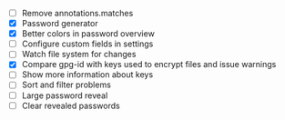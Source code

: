 - [ ] Remove annotations.matches
- [x] Password generator
- [x] Better colors in password overview
- [ ] Configure custom fields in settings
- [ ] Watch file system for changes
- [x] Compare gpg-id with keys used to encrypt files and issue warnings
- [ ] Show more information about keys
- [ ] Sort and filter problems
- [ ] Large password reveal
- [ ] Clear revealed passwords
